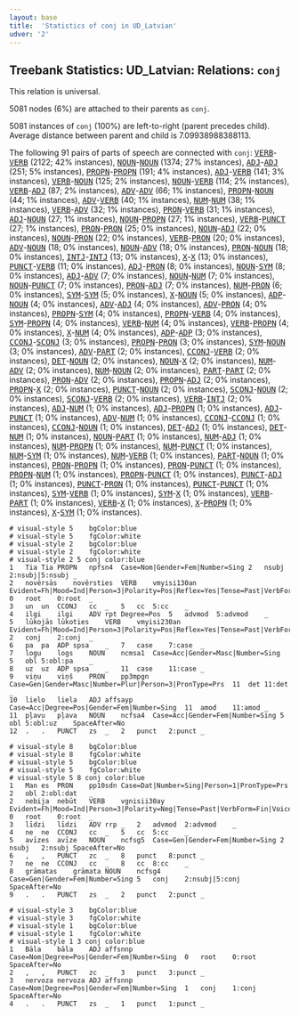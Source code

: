 ```yaml
---
layout: base
title:  'Statistics of conj in UD_Latvian'
udver: '2'
---
```


## Treebank Statistics: UD_Latvian: Relations: `conj`

This relation is universal.

5081 nodes (6%) are attached to their parents as `conj`.

5081 instances of `conj` (100%) are left-to-right (parent precedes child).
Average distance between parent and child is 7.09938988388113.

The following 91 pairs of parts of speech are connected with `conj`: <tt><a href="lv-pos-VERB.html">VERB</a></tt>-<tt><a href="lv-pos-VERB.html">VERB</a></tt> (2122; 42% instances), <tt><a href="lv-pos-NOUN.html">NOUN</a></tt>-<tt><a href="lv-pos-NOUN.html">NOUN</a></tt> (1374; 27% instances), <tt><a href="lv-pos-ADJ.html">ADJ</a></tt>-<tt><a href="lv-pos-ADJ.html">ADJ</a></tt> (251; 5% instances), <tt><a href="lv-pos-PROPN.html">PROPN</a></tt>-<tt><a href="lv-pos-PROPN.html">PROPN</a></tt> (191; 4% instances), <tt><a href="lv-pos-ADJ.html">ADJ</a></tt>-<tt><a href="lv-pos-VERB.html">VERB</a></tt> (141; 3% instances), <tt><a href="lv-pos-VERB.html">VERB</a></tt>-<tt><a href="lv-pos-NOUN.html">NOUN</a></tt> (125; 2% instances), <tt><a href="lv-pos-NOUN.html">NOUN</a></tt>-<tt><a href="lv-pos-VERB.html">VERB</a></tt> (114; 2% instances), <tt><a href="lv-pos-VERB.html">VERB</a></tt>-<tt><a href="lv-pos-ADJ.html">ADJ</a></tt> (87; 2% instances), <tt><a href="lv-pos-ADV.html">ADV</a></tt>-<tt><a href="lv-pos-ADV.html">ADV</a></tt> (66; 1% instances), <tt><a href="lv-pos-PROPN.html">PROPN</a></tt>-<tt><a href="lv-pos-NOUN.html">NOUN</a></tt> (44; 1% instances), <tt><a href="lv-pos-ADV.html">ADV</a></tt>-<tt><a href="lv-pos-VERB.html">VERB</a></tt> (40; 1% instances), <tt><a href="lv-pos-NUM.html">NUM</a></tt>-<tt><a href="lv-pos-NUM.html">NUM</a></tt> (38; 1% instances), <tt><a href="lv-pos-VERB.html">VERB</a></tt>-<tt><a href="lv-pos-ADV.html">ADV</a></tt> (32; 1% instances), <tt><a href="lv-pos-PRON.html">PRON</a></tt>-<tt><a href="lv-pos-VERB.html">VERB</a></tt> (31; 1% instances), <tt><a href="lv-pos-ADJ.html">ADJ</a></tt>-<tt><a href="lv-pos-NOUN.html">NOUN</a></tt> (27; 1% instances), <tt><a href="lv-pos-NOUN.html">NOUN</a></tt>-<tt><a href="lv-pos-PROPN.html">PROPN</a></tt> (27; 1% instances), <tt><a href="lv-pos-VERB.html">VERB</a></tt>-<tt><a href="lv-pos-PUNCT.html">PUNCT</a></tt> (27; 1% instances), <tt><a href="lv-pos-PRON.html">PRON</a></tt>-<tt><a href="lv-pos-PRON.html">PRON</a></tt> (25; 0% instances), <tt><a href="lv-pos-NOUN.html">NOUN</a></tt>-<tt><a href="lv-pos-ADJ.html">ADJ</a></tt> (22; 0% instances), <tt><a href="lv-pos-NOUN.html">NOUN</a></tt>-<tt><a href="lv-pos-PRON.html">PRON</a></tt> (22; 0% instances), <tt><a href="lv-pos-VERB.html">VERB</a></tt>-<tt><a href="lv-pos-PRON.html">PRON</a></tt> (20; 0% instances), <tt><a href="lv-pos-ADV.html">ADV</a></tt>-<tt><a href="lv-pos-NOUN.html">NOUN</a></tt> (18; 0% instances), <tt><a href="lv-pos-NOUN.html">NOUN</a></tt>-<tt><a href="lv-pos-ADV.html">ADV</a></tt> (18; 0% instances), <tt><a href="lv-pos-PRON.html">PRON</a></tt>-<tt><a href="lv-pos-NOUN.html">NOUN</a></tt> (18; 0% instances), <tt><a href="lv-pos-INTJ.html">INTJ</a></tt>-<tt><a href="lv-pos-INTJ.html">INTJ</a></tt> (13; 0% instances), <tt><a href="lv-pos-X.html">X</a></tt>-<tt><a href="lv-pos-X.html">X</a></tt> (13; 0% instances), <tt><a href="lv-pos-PUNCT.html">PUNCT</a></tt>-<tt><a href="lv-pos-VERB.html">VERB</a></tt> (11; 0% instances), <tt><a href="lv-pos-ADJ.html">ADJ</a></tt>-<tt><a href="lv-pos-PRON.html">PRON</a></tt> (8; 0% instances), <tt><a href="lv-pos-NOUN.html">NOUN</a></tt>-<tt><a href="lv-pos-SYM.html">SYM</a></tt> (8; 0% instances), <tt><a href="lv-pos-ADJ.html">ADJ</a></tt>-<tt><a href="lv-pos-ADV.html">ADV</a></tt> (7; 0% instances), <tt><a href="lv-pos-NOUN.html">NOUN</a></tt>-<tt><a href="lv-pos-NUM.html">NUM</a></tt> (7; 0% instances), <tt><a href="lv-pos-NOUN.html">NOUN</a></tt>-<tt><a href="lv-pos-PUNCT.html">PUNCT</a></tt> (7; 0% instances), <tt><a href="lv-pos-PRON.html">PRON</a></tt>-<tt><a href="lv-pos-ADJ.html">ADJ</a></tt> (7; 0% instances), <tt><a href="lv-pos-NUM.html">NUM</a></tt>-<tt><a href="lv-pos-PRON.html">PRON</a></tt> (6; 0% instances), <tt><a href="lv-pos-SYM.html">SYM</a></tt>-<tt><a href="lv-pos-SYM.html">SYM</a></tt> (5; 0% instances), <tt><a href="lv-pos-X.html">X</a></tt>-<tt><a href="lv-pos-NOUN.html">NOUN</a></tt> (5; 0% instances), <tt><a href="lv-pos-ADP.html">ADP</a></tt>-<tt><a href="lv-pos-NOUN.html">NOUN</a></tt> (4; 0% instances), <tt><a href="lv-pos-ADV.html">ADV</a></tt>-<tt><a href="lv-pos-ADJ.html">ADJ</a></tt> (4; 0% instances), <tt><a href="lv-pos-ADV.html">ADV</a></tt>-<tt><a href="lv-pos-PRON.html">PRON</a></tt> (4; 0% instances), <tt><a href="lv-pos-PROPN.html">PROPN</a></tt>-<tt><a href="lv-pos-SYM.html">SYM</a></tt> (4; 0% instances), <tt><a href="lv-pos-PROPN.html">PROPN</a></tt>-<tt><a href="lv-pos-VERB.html">VERB</a></tt> (4; 0% instances), <tt><a href="lv-pos-SYM.html">SYM</a></tt>-<tt><a href="lv-pos-PROPN.html">PROPN</a></tt> (4; 0% instances), <tt><a href="lv-pos-VERB.html">VERB</a></tt>-<tt><a href="lv-pos-NUM.html">NUM</a></tt> (4; 0% instances), <tt><a href="lv-pos-VERB.html">VERB</a></tt>-<tt><a href="lv-pos-PROPN.html">PROPN</a></tt> (4; 0% instances), <tt><a href="lv-pos-X.html">X</a></tt>-<tt><a href="lv-pos-NUM.html">NUM</a></tt> (4; 0% instances), <tt><a href="lv-pos-ADP.html">ADP</a></tt>-<tt><a href="lv-pos-ADP.html">ADP</a></tt> (3; 0% instances), <tt><a href="lv-pos-CCONJ.html">CCONJ</a></tt>-<tt><a href="lv-pos-SCONJ.html">SCONJ</a></tt> (3; 0% instances), <tt><a href="lv-pos-PROPN.html">PROPN</a></tt>-<tt><a href="lv-pos-PRON.html">PRON</a></tt> (3; 0% instances), <tt><a href="lv-pos-SYM.html">SYM</a></tt>-<tt><a href="lv-pos-NOUN.html">NOUN</a></tt> (3; 0% instances), <tt><a href="lv-pos-ADV.html">ADV</a></tt>-<tt><a href="lv-pos-PART.html">PART</a></tt> (2; 0% instances), <tt><a href="lv-pos-CCONJ.html">CCONJ</a></tt>-<tt><a href="lv-pos-VERB.html">VERB</a></tt> (2; 0% instances), <tt><a href="lv-pos-DET.html">DET</a></tt>-<tt><a href="lv-pos-NOUN.html">NOUN</a></tt> (2; 0% instances), <tt><a href="lv-pos-NOUN.html">NOUN</a></tt>-<tt><a href="lv-pos-X.html">X</a></tt> (2; 0% instances), <tt><a href="lv-pos-NUM.html">NUM</a></tt>-<tt><a href="lv-pos-ADV.html">ADV</a></tt> (2; 0% instances), <tt><a href="lv-pos-NUM.html">NUM</a></tt>-<tt><a href="lv-pos-NOUN.html">NOUN</a></tt> (2; 0% instances), <tt><a href="lv-pos-PART.html">PART</a></tt>-<tt><a href="lv-pos-PART.html">PART</a></tt> (2; 0% instances), <tt><a href="lv-pos-PRON.html">PRON</a></tt>-<tt><a href="lv-pos-ADV.html">ADV</a></tt> (2; 0% instances), <tt><a href="lv-pos-PROPN.html">PROPN</a></tt>-<tt><a href="lv-pos-ADJ.html">ADJ</a></tt> (2; 0% instances), <tt><a href="lv-pos-PROPN.html">PROPN</a></tt>-<tt><a href="lv-pos-X.html">X</a></tt> (2; 0% instances), <tt><a href="lv-pos-PUNCT.html">PUNCT</a></tt>-<tt><a href="lv-pos-NOUN.html">NOUN</a></tt> (2; 0% instances), <tt><a href="lv-pos-SCONJ.html">SCONJ</a></tt>-<tt><a href="lv-pos-NOUN.html">NOUN</a></tt> (2; 0% instances), <tt><a href="lv-pos-SCONJ.html">SCONJ</a></tt>-<tt><a href="lv-pos-VERB.html">VERB</a></tt> (2; 0% instances), <tt><a href="lv-pos-VERB.html">VERB</a></tt>-<tt><a href="lv-pos-INTJ.html">INTJ</a></tt> (2; 0% instances), <tt><a href="lv-pos-ADJ.html">ADJ</a></tt>-<tt><a href="lv-pos-NUM.html">NUM</a></tt> (1; 0% instances), <tt><a href="lv-pos-ADJ.html">ADJ</a></tt>-<tt><a href="lv-pos-PROPN.html">PROPN</a></tt> (1; 0% instances), <tt><a href="lv-pos-ADJ.html">ADJ</a></tt>-<tt><a href="lv-pos-PUNCT.html">PUNCT</a></tt> (1; 0% instances), <tt><a href="lv-pos-ADV.html">ADV</a></tt>-<tt><a href="lv-pos-NUM.html">NUM</a></tt> (1; 0% instances), <tt><a href="lv-pos-CCONJ.html">CCONJ</a></tt>-<tt><a href="lv-pos-CCONJ.html">CCONJ</a></tt> (1; 0% instances), <tt><a href="lv-pos-CCONJ.html">CCONJ</a></tt>-<tt><a href="lv-pos-NOUN.html">NOUN</a></tt> (1; 0% instances), <tt><a href="lv-pos-DET.html">DET</a></tt>-<tt><a href="lv-pos-ADJ.html">ADJ</a></tt> (1; 0% instances), <tt><a href="lv-pos-DET.html">DET</a></tt>-<tt><a href="lv-pos-NUM.html">NUM</a></tt> (1; 0% instances), <tt><a href="lv-pos-NOUN.html">NOUN</a></tt>-<tt><a href="lv-pos-PART.html">PART</a></tt> (1; 0% instances), <tt><a href="lv-pos-NUM.html">NUM</a></tt>-<tt><a href="lv-pos-ADJ.html">ADJ</a></tt> (1; 0% instances), <tt><a href="lv-pos-NUM.html">NUM</a></tt>-<tt><a href="lv-pos-PROPN.html">PROPN</a></tt> (1; 0% instances), <tt><a href="lv-pos-NUM.html">NUM</a></tt>-<tt><a href="lv-pos-PUNCT.html">PUNCT</a></tt> (1; 0% instances), <tt><a href="lv-pos-NUM.html">NUM</a></tt>-<tt><a href="lv-pos-SYM.html">SYM</a></tt> (1; 0% instances), <tt><a href="lv-pos-NUM.html">NUM</a></tt>-<tt><a href="lv-pos-VERB.html">VERB</a></tt> (1; 0% instances), <tt><a href="lv-pos-PART.html">PART</a></tt>-<tt><a href="lv-pos-NOUN.html">NOUN</a></tt> (1; 0% instances), <tt><a href="lv-pos-PRON.html">PRON</a></tt>-<tt><a href="lv-pos-PROPN.html">PROPN</a></tt> (1; 0% instances), <tt><a href="lv-pos-PRON.html">PRON</a></tt>-<tt><a href="lv-pos-PUNCT.html">PUNCT</a></tt> (1; 0% instances), <tt><a href="lv-pos-PROPN.html">PROPN</a></tt>-<tt><a href="lv-pos-NUM.html">NUM</a></tt> (1; 0% instances), <tt><a href="lv-pos-PROPN.html">PROPN</a></tt>-<tt><a href="lv-pos-PUNCT.html">PUNCT</a></tt> (1; 0% instances), <tt><a href="lv-pos-PUNCT.html">PUNCT</a></tt>-<tt><a href="lv-pos-ADJ.html">ADJ</a></tt> (1; 0% instances), <tt><a href="lv-pos-PUNCT.html">PUNCT</a></tt>-<tt><a href="lv-pos-PRON.html">PRON</a></tt> (1; 0% instances), <tt><a href="lv-pos-PUNCT.html">PUNCT</a></tt>-<tt><a href="lv-pos-PUNCT.html">PUNCT</a></tt> (1; 0% instances), <tt><a href="lv-pos-SYM.html">SYM</a></tt>-<tt><a href="lv-pos-VERB.html">VERB</a></tt> (1; 0% instances), <tt><a href="lv-pos-SYM.html">SYM</a></tt>-<tt><a href="lv-pos-X.html">X</a></tt> (1; 0% instances), <tt><a href="lv-pos-VERB.html">VERB</a></tt>-<tt><a href="lv-pos-PART.html">PART</a></tt> (1; 0% instances), <tt><a href="lv-pos-VERB.html">VERB</a></tt>-<tt><a href="lv-pos-X.html">X</a></tt> (1; 0% instances), <tt><a href="lv-pos-X.html">X</a></tt>-<tt><a href="lv-pos-PROPN.html">PROPN</a></tt> (1; 0% instances), <tt><a href="lv-pos-X.html">X</a></tt>-<tt><a href="lv-pos-SYM.html">SYM</a></tt> (1; 0% instances).


~~~ conllu
# visual-style 5	bgColor:blue
# visual-style 5	fgColor:white
# visual-style 2	bgColor:blue
# visual-style 2	fgColor:white
# visual-style 2 5 conj	color:blue
1	Tia	Tia	PROPN	npfsn4	Case=Nom|Gender=Fem|Number=Sing	2	nsubj	2:nsubj|5:nsubj	_
2	novērsās	novērsties	VERB	vmyisi130an	Evident=Fh|Mood=Ind|Person=3|Polarity=Pos|Reflex=Yes|Tense=Past|VerbForm=Fin|Voice=Act	0	root	0:root	_
3	un	un	CCONJ	cc	_	5	cc	5:cc	_
4	ilgi	ilgi	ADV	rpt	Degree=Pos	5	advmod	5:advmod	_
5	lūkojās	lūkoties	VERB	vmyisi230an	Evident=Fh|Mood=Ind|Person=3|Polarity=Pos|Reflex=Yes|Tense=Past|VerbForm=Fin|Voice=Act	2	conj	2:conj	_
6	pa	pa	ADP	spsa	_	7	case	7:case	_
7	logu	logs	NOUN	ncmsa1	Case=Acc|Gender=Masc|Number=Sing	5	obl	5:obl:pa	_
8	uz	uz	ADP	spsa	_	11	case	11:case	_
9	viņu	viņš	PRON	pp3mpgn	Case=Gen|Gender=Masc|Number=Plur|Person=3|PronType=Prs	11	det	11:det	_
10	lielo	liela	ADJ	affsayp	Case=Acc|Degree=Pos|Gender=Fem|Number=Sing	11	amod	11:amod	_
11	pļavu	pļava	NOUN	ncfsa4	Case=Acc|Gender=Fem|Number=Sing	5	obl	5:obl:uz	SpaceAfter=No
12	.	.	PUNCT	zs	_	2	punct	2:punct	_

~~~


~~~ conllu
# visual-style 8	bgColor:blue
# visual-style 8	fgColor:white
# visual-style 5	bgColor:blue
# visual-style 5	fgColor:white
# visual-style 5 8 conj	color:blue
1	Man	es	PRON	pp10sdn	Case=Dat|Number=Sing|Person=1|PronType=Prs	2	obl	2:obl:dat	_
2	nebija	nebūt	VERB	vgnisii30ay	Evident=Fh|Mood=Ind|Person=3|Polarity=Neg|Tense=Past|VerbForm=Fin|Voice=Act	0	root	0:root	_
3	līdzi	līdzi	ADV	rrp	_	2	advmod	2:advmod	_
4	ne	ne	CCONJ	cc	_	5	cc	5:cc	_
5	avīzes	avīze	NOUN	ncfsg5	Case=Gen|Gender=Fem|Number=Sing	2	nsubj	2:nsubj	SpaceAfter=No
6	,	,	PUNCT	zc	_	8	punct	8:punct	_
7	ne	ne	CCONJ	cc	_	8	cc	8:cc	_
8	grāmatas	grāmata	NOUN	ncfsg4	Case=Gen|Gender=Fem|Number=Sing	5	conj	2:nsubj|5:conj	SpaceAfter=No
9	.	.	PUNCT	zs	_	2	punct	2:punct	_

~~~


~~~ conllu
# visual-style 3	bgColor:blue
# visual-style 3	fgColor:white
# visual-style 1	bgColor:blue
# visual-style 1	fgColor:white
# visual-style 1 3 conj	color:blue
1	Bāla	bāla	ADJ	affsnnp	Case=Nom|Degree=Pos|Gender=Fem|Number=Sing	0	root	0:root	SpaceAfter=No
2	,	,	PUNCT	zc	_	3	punct	3:punct	_
3	nervoza	nervoza	ADJ	affsnnp	Case=Nom|Degree=Pos|Gender=Fem|Number=Sing	1	conj	1:conj	SpaceAfter=No
4	.	.	PUNCT	zs	_	1	punct	1:punct	_

~~~


